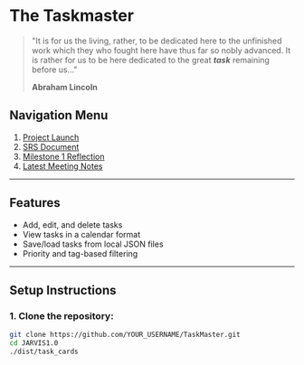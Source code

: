 # The Taskmaster

> "It is for us the living, rather, to be dedicated here to the unfinished work which they who fought here have thus far so nobly advanced. It is rather for us to be here dedicated to the great ***task*** remaining before us..."
> 
> **Abraham Lincoln**

## Navigation Menu
1. [Project Launch](docs/projectLaunch.md)
2. [SRS Document](docs/SRS.md)
3. [Milestone 1 Reflection](docs/reflections/milestone2.md)
4. [Latest Meeting Notes](docs/meeting-notes/milestone-3/meeting2.md)

---

## Features

- Add, edit, and delete tasks
- View tasks in a calendar format
- Save/load tasks from local JSON files
- Priority and tag-based filtering

---

## Setup Instructions

### 1. Clone the repository:

```bash
git clone https://github.com/YOUR_USERNAME/TaskMaster.git
cd JARVIS1.0
./dist/task_cards